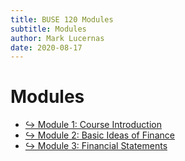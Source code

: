 ```yaml
---
title: BUSE 120 Modules
subtitle: Modules
author: Mark Lucernas
date: 2020-08-17
---
```



# Modules

- [↪ Module 1: Course Introduction](module-1/index)
- [↪ Module 2: Basic Ideas of Finance](module-2/index)
- [↪ Module 3: Financial Statements](module-3/index)

